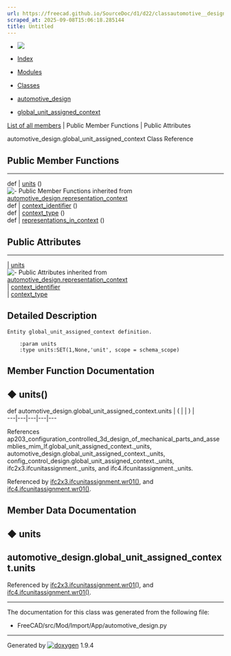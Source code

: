 ```yaml
---
url: https://freecad.github.io/SourceDoc/d1/d22/classautomotive__design_1_1global__unit__assigned__context.html
scraped_at: 2025-09-08T15:06:18.285144
title: Untitled
---
```


  * [ ![](https://www.freecad.org/svg/logo-freecad.svg) ](https://freecadweb.org "FreeCAD")
  * [Index](../../index.html "Index")
  * [Modules](../../modules.html "Modules list")
  * [Classes](../../annotated.html "Annotated list")

  * [automotive_design](../../d4/ddf/namespaceautomotive__design.html)
  * [global_unit_assigned_context](../../d1/d22/classautomotive__design_1_1global__unit__assigned__context.html)

[List of all members](../../d6/d57/classautomotive__design_1_1global__unit__assigned__context-members.html) | Public Member Functions | Public Attributes

automotive_design.global_unit_assigned_context Class Reference

##  Public Member Functions  
  
---  
def | [units](../../d1/d22/classautomotive__design_1_1global__unit__assigned__context.html#a3935f8ee0a286a47ecb9c177eba163a0) ()  
![-](../../closed.png) Public Member Functions inherited from
[automotive_design.representation_context](../../d9/d8d/classautomotive__design_1_1representation__context.html)  
def | [context_identifier](../../d9/d8d/classautomotive__design_1_1representation__context.html#ac65ee5e48b88cbb984eb65def4fb782c) ()  
def | [context_type](../../d9/d8d/classautomotive__design_1_1representation__context.html#a44d83f335f0c90fc31266a0c5d65c533) ()  
def | [representations_in_context](../../d9/d8d/classautomotive__design_1_1representation__context.html#aeded0e50d1eb947a83b709b26e76f2b0) ()  
  
##  Public Attributes  
  
---  
|
[units](../../d1/d22/classautomotive__design_1_1global__unit__assigned__context.html#a1097c1dce508bce58974f2f72278950b)  
![-](../../closed.png) Public Attributes inherited from
[automotive_design.representation_context](../../d9/d8d/classautomotive__design_1_1representation__context.html)  
|
[context_identifier](../../d9/d8d/classautomotive__design_1_1representation__context.html#a5e230846e26a12010f88dd548ecf31fc)  
|
[context_type](../../d9/d8d/classautomotive__design_1_1representation__context.html#a1aed7e84d2dc80559582c3af9eeab5ae)  
  
## Detailed Description

    
    
    Entity global_unit_assigned_context definition.
    
        :param units
        :type units:SET(1,None,'unit', scope = schema_scope)

## Member Function Documentation

## ◆ units()

def automotive_design.global_unit_assigned_context.units  | ( | | ) |   
---|---|---|---|---  
  
References
ap203_configuration_controlled_3d_design_of_mechanical_parts_and_assemblies_mim_lf.global_unit_assigned_context._units,
automotive_design.global_unit_assigned_context._units,
config_control_design.global_unit_assigned_context._units,
ifc2x3.ifcunitassignment._units, and ifc4.ifcunitassignment._units.

Referenced by
[ifc2x3.ifcunitassignment.wr01()](../../dc/dcd/classifc2x3_1_1ifcunitassignment.html#acb8aaa2b132ca3d06256eb171f04156a),
and
[ifc4.ifcunitassignment.wr01()](../../d5/dba/classifc4_1_1ifcunitassignment.html#a611d35fa029c24dc031e78a0503e416d).

## Member Data Documentation

## ◆ units

automotive_design.global_unit_assigned_context.units  
---  
  
Referenced by
[ifc2x3.ifcunitassignment.wr01()](../../dc/dcd/classifc2x3_1_1ifcunitassignment.html#acb8aaa2b132ca3d06256eb171f04156a),
and
[ifc4.ifcunitassignment.wr01()](../../d5/dba/classifc4_1_1ifcunitassignment.html#a611d35fa029c24dc031e78a0503e416d).

* * *

The documentation for this class was generated from the following file:

  * FreeCAD/src/Mod/Import/App/automotive_design.py

* * *

Generated by
[![doxygen](../../doxygen.svg)](https://www.doxygen.org/index.html) 1.9.4

